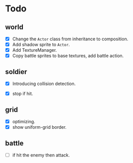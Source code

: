 # Todo

## world
- [x] Change the `Actor` class from inheritance to composition.
- [x] Add shadow sprite to `Actor`.
- [x] Add TextureManager.
- [x] Copy battle sprites to base textures, add battle action.

## soldier
- [x] Introducing collision detection.
- [x] stop if hit.


## grid
- [x] optimizing.
- [x] show uniform-grid border.

## battle
- [ ] if hit the enemy then attack.